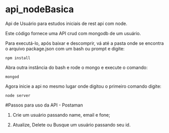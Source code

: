 # api_nodeBasica
Api de Usuário para estudos iniciais de rest api com node.

Este código fornece uma API crud com mongodb de um usuário.

Para executá-lo, após baixar e descomprir, vá até a pasta onde se encontra o arquivo package.json com um bash ou prompt e digite:
```
npm install
```

Abra outra instância do bash e rode o mongo e execute o comando:
```
mongod
```
Agora inicie a api no mesmo lugar onde digitou o primeiro comando digite:
```
node server
```


#Passos para uso da API - Postaman

1) Crie um usuário passando name, email e fone;

2) Atualize, Delete ou Busque um usuário passando seu id.
